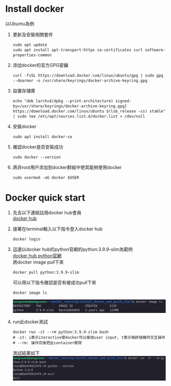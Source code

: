 # Install docker
以Ubuntu為例  
1. 更新及安裝相關套件
   ```
   sudo apt update
   sudo apt install apt-transport-https ca-certificates curl software-properties-common
   ```
2. 添加docker的官方GPG密鑰
   ```
   curl -fsSL https://download.docker.com/linux/ubuntu/gpg | sudo gpg --dearmor -o /usr/share/keyrings/docker-archive-keyring.gpg
   ```
3. 設置存儲庫
   ```
   echo "deb [arch=$(dpkg --print-architecture) signed-by=/usr/share/keyrings/docker-archive-keyring.gpg] https://download.docker.com/linux/ubuntu $(lsb_release -cs) stable" | sudo tee /etc/apt/sources.list.d/docker.list > /dev/null
   ```
4. 安裝docker
   ```
   sudo apt install docker-ce
   ```
5. 確認docker是否安裝成功
   ```
   sudo docker --version
   ```
6. 將非root用戶添加到docker群組中使其能夠使用docker
   ```
   sudo usermod -aG docker $USER
   ```

# Docker quick start
1. 先去以下連結註冊docker hub會員  
   [docker hub](https://hub.docker.com/)  

2. 接著在terminal輸入以下指令登入docker hub
   ```
   docker login
   ```

3. 這邊以docker hub的python官網的python:3.9.9-slim為範例  
   [docker hub python官網](https://hub.docker.com/_/python)  
   將docker image pull下來
   ```
   docker pull python:3.9.9-slim
   ```
   可以用以下指令確認是否有被成功pull下來
   ```
   docker image ls
   ```
   ![image_ls](image_ls.png)

4. run此docker測試
   ```
   docker run -it --rm python:3.9.9-slim bash
   # -it: i表示iteractive使docker可以接收user input, t表示偽終端機供交互操作
   # --rm: 操作完後把此container刪除
   ```
   測試結果如下
   ![test_res](test_res.png)
